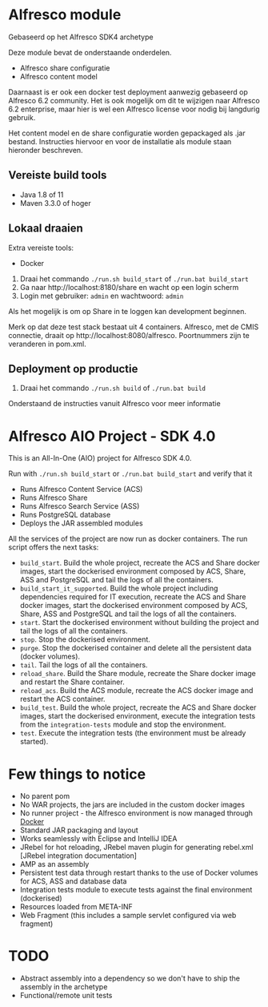 # Alfresco module

Gebaseerd op het Alfresco SDK4 archetype

Deze module bevat de onderstaande onderdelen.
- Alfresco share configuratie
- Alfresco content model

Daarnaast is er ook een docker test deployment aanwezig gebaseerd op Alfresco 6.2 community. Het is ook mogelijk om dit te wijzigen naar Alfresco 6.2 enterprise, maar hier is wel een Alfresco license voor nodig bij langdurig gebruik.

Het content model en de share configuratie worden gepackaged als .jar bestand. Instructies hiervoor en voor de installatie als module staan hieronder beschreven.

## Vereiste build tools

- Java 1.8 of 11
- Maven 3.3.0 of hoger

## Lokaal draaien

Extra vereiste tools:
- Docker

1. Draai het commando  `./run.sh build_start` of `./run.bat build_start`
2. Ga naar http://localhost:8180/share en wacht op een login scherm
3. Login met gebruiker: `admin` en wachtwoord: `admin`

Als het mogelijk is om op Share in te loggen kan development beginnen.

Merk op dat deze test stack bestaat uit 4 containers. Alfresco, met de CMIS connectie, draait op http://localhost:8080/alfresco. Poortnummers zijn te veranderen in pom.xml.

## Deployment op productie

1. Draai het commando `./run.sh build` of `./run.bat build`

Onderstaand de instructies vanuit Alfresco voor meer informatie

# Alfresco AIO Project - SDK 4.0

This is an All-In-One (AIO) project for Alfresco SDK 4.0.

Run with `./run.sh build_start` or `./run.bat build_start` and verify that it

 * Runs Alfresco Content Service (ACS)
 * Runs Alfresco Share
 * Runs Alfresco Search Service (ASS)
 * Runs PostgreSQL database
 * Deploys the JAR assembled modules
 
All the services of the project are now run as docker containers. The run script offers the next tasks:

 * `build_start`. Build the whole project, recreate the ACS and Share docker images, start the dockerised environment composed by ACS, Share, ASS and 
 PostgreSQL and tail the logs of all the containers.
 * `build_start_it_supported`. Build the whole project including dependencies required for IT execution, recreate the ACS and Share docker images, start the 
 dockerised environment composed by ACS, Share, ASS and PostgreSQL and tail the logs of all the containers.
 * `start`. Start the dockerised environment without building the project and tail the logs of all the containers.
 * `stop`. Stop the dockerised environment.
 * `purge`. Stop the dockerised container and delete all the persistent data (docker volumes).
 * `tail`. Tail the logs of all the containers.
 * `reload_share`. Build the Share module, recreate the Share docker image and restart the Share container.
 * `reload_acs`. Build the ACS module, recreate the ACS docker image and restart the ACS container.
 * `build_test`. Build the whole project, recreate the ACS and Share docker images, start the dockerised environment, execute the integration tests from the
 `integration-tests` module and stop the environment.
 * `test`. Execute the integration tests (the environment must be already started).

# Few things to notice

 * No parent pom
 * No WAR projects, the jars are included in the custom docker images
 * No runner project - the Alfresco environment is now managed through [Docker](https://www.docker.com/)
 * Standard JAR packaging and layout
 * Works seamlessly with Eclipse and IntelliJ IDEA
 * JRebel for hot reloading, JRebel maven plugin for generating rebel.xml [JRebel integration documentation]
 * AMP as an assembly
 * Persistent test data through restart thanks to the use of Docker volumes for ACS, ASS and database data
 * Integration tests module to execute tests against the final environment (dockerised)
 * Resources loaded from META-INF
 * Web Fragment (this includes a sample servlet configured via web fragment)

# TODO

  * Abstract assembly into a dependency so we don't have to ship the assembly in the archetype
  * Functional/remote unit tests
